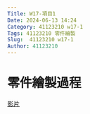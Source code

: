 ```yaml
---
Title: W17-項目1
Date: 2024-06-13 14:24
Category: 41123210 w17-1
Tags: 41123210 零件繪製
Slug:  41123210 w17-1
Author: 41123210
---
```

# 零件繪製過程
[影片](https://youtu.be/u_FxQgxKRGM?si=0cNUuAvIhDjI9pdC)